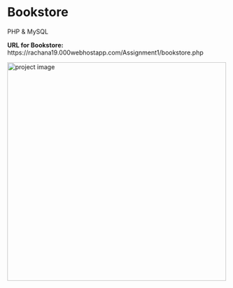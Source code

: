 # Bookstore
PHP &amp; MySQL
<p><strong>URL for Bookstore:</strong> https://rachana19.000webhostapp.com/Assignment1/bookstore.php</p>
<img src="https://rachana19.000webhostapp.com/Assignment1/bookstore.php.jpg" width="500" height="500" alt="project image"/>
